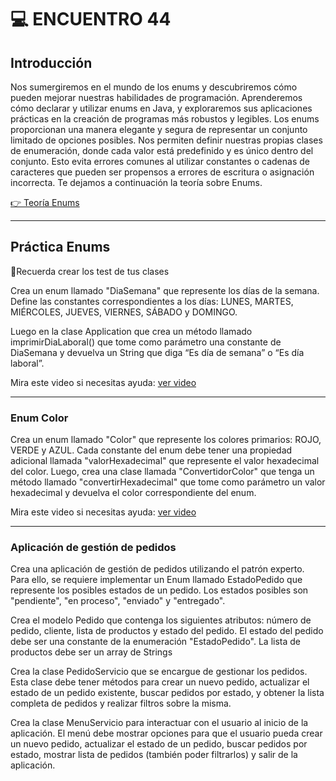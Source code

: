 # :computer: ENCUENTRO 44

## Introducción

Nos sumergiremos en el mundo de los enums y descubriremos cómo pueden mejorar nuestras habilidades de programación. Aprenderemos cómo declarar y utilizar enums en Java, y exploraremos sus aplicaciones prácticas en la creación de programas más robustos y legibles. Los enums proporcionan una manera elegante y segura de representar un conjunto limitado de opciones posibles. Nos permiten definir nuestras propias clases de enumeración, donde cada valor está predefinido y es único dentro del conjunto. Esto evita errores comunes al utilizar constantes o cadenas de caracteres que pueden ser propensos a errores de escritura o asignación incorrecta. Te dejamos a continuación la teoría sobre Enums. 

[👉 Teoría Enums](https://drive.google.com/file/d/1FeKWYN9hK3Z2ZIxnMVUCU4n-YpMDfldp/view)

---

## Práctica Enums

📍Recuerda crear los test de tus clases

Crea un enum llamado "DiaSemana" que represente los días de la semana. Define las constantes correspondientes a los días: LUNES, MARTES, MIÉRCOLES, JUEVES, VIERNES, SÁBADO y DOMINGO. 

Luego en la clase Application que crea un método llamado imprimirDiaLaboral() que tome como parámetro una constante de DiaSemana y devuelva un String que diga “Es día de semana” o “Es día laboral”.

Mira este video si necesitas ayuda: [ver video](https://youtu.be/s6IHu2PgRGE)

---


### Enum Color

Crea un enum llamado "Color" que represente los colores primarios: ROJO, VERDE y AZUL. Cada constante del enum debe tener una propiedad adicional llamada "valorHexadecimal" que represente el valor hexadecimal del color. Luego, crea una clase llamada "ConvertidorColor" que tenga un método llamado "convertirHexadecimal" que tome como parámetro un valor hexadecimal y devuelva el color correspondiente del enum.

Mira este video si necesitas ayuda: [ver video](https://youtu.be/I3hsvn1uJOw)

---

### Aplicación de gestión de pedidos

Crea una aplicación de gestión de pedidos utilizando el patrón experto. Para ello, se requiere implementar un Enum llamado EstadoPedido que represente los posibles estados de un pedido. Los estados posibles son "pendiente", "en proceso", "enviado" y "entregado".

Crea el modelo Pedido que contenga los siguientes atributos: número de pedido, cliente, lista de productos y estado del pedido. El estado del pedido debe ser una constante de la enumeración "EstadoPedido". La lista de productos debe ser un array de Strings

Crea la clase PedidoServicio que se encargue de gestionar los pedidos. Esta clase debe tener métodos para crear un nuevo pedido, actualizar el estado de un pedido existente, buscar pedidos por estado, y obtener la lista completa de pedidos y realizar filtros sobre la misma.

Crea la clase MenuServicio para interactuar con el usuario al inicio de la aplicación. El menú debe mostrar opciones para que el usuario pueda crear un nuevo pedido, actualizar el estado de un pedido, buscar pedidos por estado, mostrar lista de pedidos (también poder filtrarlos) y salir de la aplicación.




